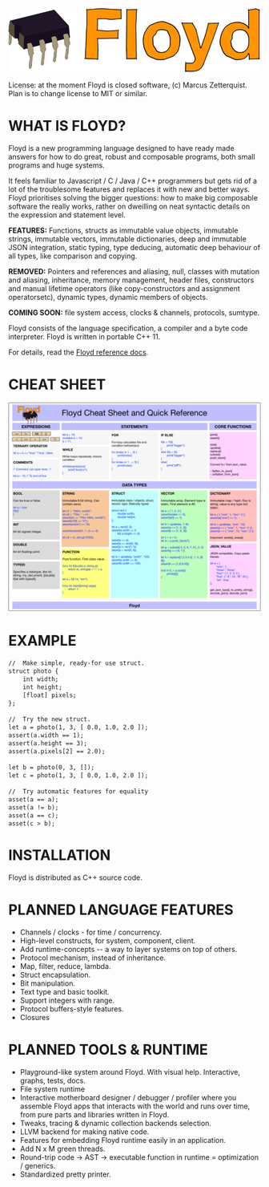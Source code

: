 ![alt text](./docs/floyd_logo.png "Floyd Logo")

License: at the moment Floyd is closed software, (c) Marcus Zetterquist. Plan is to change license to MIT or similar.

# WHAT IS FLOYD?

Floyd is a new programming language designed to have ready made answers for how to do great, robust and composable programs, both small programs and huge systems.

It feels familiar to Javascript / C / Java / C++ programmers but gets rid of a lot of the troublesome features and replaces it with new and better ways. Floyd prioritises solving the bigger questions: how to make big composable software the really works, rather on dweilling on neat syntactic details on the expression and statement level.

**FEATURES:** Functions, structs as immutable value objects, immutable strings, immutable vectors, immutable dictionaries, deep and immutable JSON integration, static typing, type deducing, automatic deep behaviour of all types, like comparison and copying.

**REMOVED:** Pointers and references and aliasing, null, classes with mutation and aliasing, inheritance, memory management, header files, constructors and manual lifetime operators (like copy-constructors and assignment operatorsetc), dynamic types, dynamic members of objects.

**COMING SOON:** file system access, clocks & channels, protocols, sumtype.

Floyd consists of the language specification, a compiler and a byte code interpreter. Floyd is written in portable C++ 11.

For details, read the [Floyd reference docs](./docs/floyd_reference.md).

# CHEAT SHEET

![alt text](./docs/floyd_cheat_sheet3.png "Floyd Cheat Sheet")

# EXAMPLE

	//  Make simple, ready-for use struct.
	struct photo {
		int width;
		int height;
		[float] pixels;
	};

	//  Try the new struct.
	let a = photo(1, 3, [ 0.0, 1.0, 2.0 ]);
	assert(a.width == 1);
	assert(a.height == 3);
	assert(a.pixels[2] == 2.0);

	let b = photo(0, 3, []);
	let c = photo(1, 3, [ 0.0, 1.0, 2.0 ]);

	//	Try automatic features for equality
	asset(a == a);
	asset(a != b);
	asset(a == c);
	asset(c > b);


# INSTALLATION

Floyd is distributed as C++ source code.


# PLANNED LANGUAGE FEATURES

- Channels / clocks - for time / concurrency.
- High-level constructs, for system, component, client.
- Add runtime-concepts -- a way to layer systems on top of others.
- Protocol mechanism, instead of inheritance.
- Map, filter, reduce, lambda.
- Struct encapsulation.
- Bit manipulation.
- Text type and basic toolkit.
- Support integers with range.
- Protocol buffers-style features.
- Closures

# PLANNED TOOLS & RUNTIME

- Playground-like system around Floyd. With visual help. Interactive, graphs, tests, docs.
- File system runtime
- Interactive motherboard designer / debugger / profiler where you assemble Floyd apps that interacts with the world and runs over time, from pure parts and libraries written in Floyd.
- Tweaks, tracing & dynamic collection backends selection.
- LLVM backend for making native code.
- Features for embedding Floyd runtime easily in an application.
- Add N x M green threads.
- Round-trip code -> AST -> executable function in runtime = optimization / generics.
- Standardized pretty printer.

